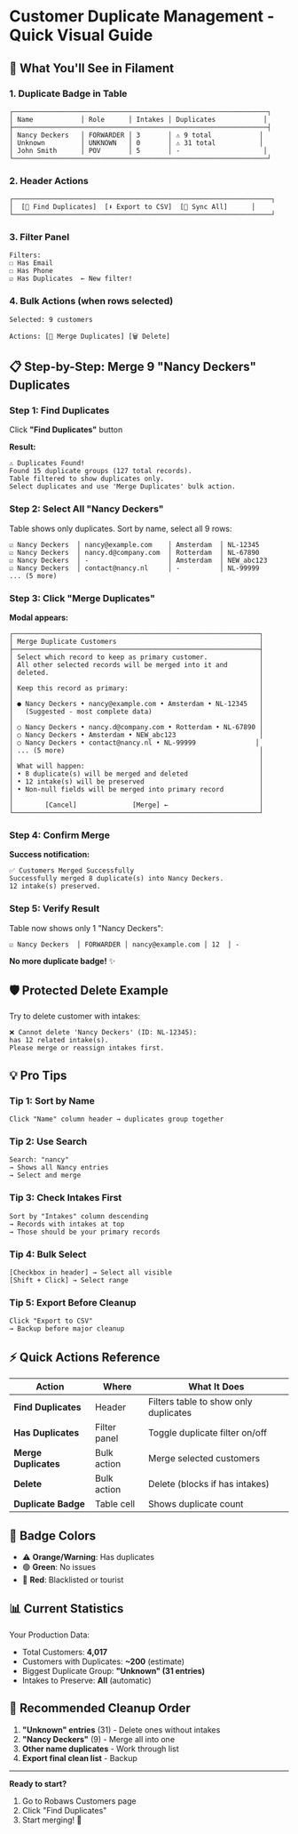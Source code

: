 # Customer Duplicate Management - Quick Visual Guide

## 🎯 What You'll See in Filament

### 1. Duplicate Badge in Table

```
┌────────────────────────────────────────────────────────────────┐
│ Name            │ Role      │ Intakes │ Duplicates            │
├────────────────────────────────────────────────────────────────┤
│ Nancy Deckers   │ FORWARDER │ 3       │ ⚠️ 9 total            │
│ Unknown         │ UNKNOWN   │ 0       │ ⚠️ 31 total           │
│ John Smith      │ POV       │ 5       │ -                     │
└────────────────────────────────────────────────────────────────┘
```

### 2. Header Actions

```
┌─────────────────────────────────────────────────────────────────┐
│  [🔄 Find Duplicates]  [⬇️ Export to CSV]  [🔄 Sync All]      │
└─────────────────────────────────────────────────────────────────┘
```

### 3. Filter Panel

```
Filters:
☐ Has Email
☐ Has Phone
☑️ Has Duplicates  ← New filter!
```

### 4. Bulk Actions (when rows selected)

```
Selected: 9 customers

Actions: [🔀 Merge Duplicates] [🗑️ Delete]
```

## 📋 Step-by-Step: Merge 9 "Nancy Deckers" Duplicates

### Step 1: Find Duplicates
Click **"Find Duplicates"** button

**Result:**
```
⚠️ Duplicates Found!
Found 15 duplicate groups (127 total records). 
Table filtered to show duplicates only. 
Select duplicates and use 'Merge Duplicates' bulk action.
```

### Step 2: Select All "Nancy Deckers"
Table shows only duplicates. Sort by name, select all 9 rows:

```
☑️ Nancy Deckers  │ nancy@example.com    │ Amsterdam  │ NL-12345
☑️ Nancy Deckers  │ nancy.d@company.com  │ Rotterdam  │ NL-67890
☑️ Nancy Deckers  │ -                    │ Amsterdam  │ NEW_abc123
☑️ Nancy Deckers  │ contact@nancy.nl     │ -          │ NL-99999
... (5 more)
```

### Step 3: Click "Merge Duplicates"

**Modal appears:**

```
┌──────────────────────────────────────────────────────────────┐
│ Merge Duplicate Customers                                    │
├──────────────────────────────────────────────────────────────┤
│ Select which record to keep as primary customer.             │
│ All other selected records will be merged into it and        │
│ deleted.                                                     │
│                                                              │
│ Keep this record as primary:                                 │
│                                                              │
│ ● Nancy Deckers • nancy@example.com • Amsterdam • NL-12345   │
│   (Suggested - most complete data)                           │
│                                                              │
│ ○ Nancy Deckers • nancy.d@company.com • Rotterdam • NL-67890 │
│ ○ Nancy Deckers • Amsterdam • NEW_abc123                     │
│ ○ Nancy Deckers • contact@nancy.nl • NL-99999               │
│ ... (5 more)                                                 │
│                                                              │
│ What will happen:                                            │
│ • 8 duplicate(s) will be merged and deleted                  │
│ • 12 intake(s) will be preserved                             │
│ • Non-null fields will be merged into primary record         │
│                                                              │
│        [Cancel]              [Merge] ←                       │
└──────────────────────────────────────────────────────────────┘
```

### Step 4: Confirm Merge

**Success notification:**
```
✅ Customers Merged Successfully
Successfully merged 8 duplicate(s) into Nancy Deckers. 
12 intake(s) preserved.
```

### Step 5: Verify Result

Table now shows only 1 "Nancy Deckers":
```
☑️ Nancy Deckers  │ FORWARDER │ nancy@example.com │ 12  │ -
```

**No more duplicate badge!** ✨

## 🛡️ Protected Delete Example

Try to delete customer with intakes:

```
❌ Cannot delete 'Nancy Deckers' (ID: NL-12345): 
has 12 related intake(s). 
Please merge or reassign intakes first.
```

## 💡 Pro Tips

### Tip 1: Sort by Name
```
Click "Name" column header → duplicates group together
```

### Tip 2: Use Search
```
Search: "nancy"
→ Shows all Nancy entries
→ Select and merge
```

### Tip 3: Check Intakes First
```
Sort by "Intakes" column descending
→ Records with intakes at top
→ Those should be your primary records
```

### Tip 4: Bulk Select
```
[Checkbox in header] → Select all visible
[Shift + Click] → Select range
```

### Tip 5: Export Before Cleanup
```
Click "Export to CSV" 
→ Backup before major cleanup
```

## ⚡ Quick Actions Reference

| Action | Where | What It Does |
|--------|-------|--------------|
| **Find Duplicates** | Header | Filters table to show only duplicates |
| **Has Duplicates** | Filter panel | Toggle duplicate filter on/off |
| **Merge Duplicates** | Bulk action | Merge selected customers |
| **Delete** | Bulk action | Delete (blocks if has intakes) |
| **Duplicate Badge** | Table cell | Shows duplicate count |

## 🎨 Badge Colors

- ⚠️ **Orange/Warning**: Has duplicates
- 🟢 **Green**: No issues
- 🔴 **Red**: Blacklisted or tourist

## 📊 Current Statistics

Your Production Data:
- Total Customers: **4,017**
- Customers with Duplicates: **~200** (estimate)
- Biggest Duplicate Group: **"Unknown" (31 entries)**
- Intakes to Preserve: **All** (automatic)

## 🚀 Recommended Cleanup Order

1. **"Unknown" entries** (31) - Delete ones without intakes
2. **"Nancy Deckers"** (9) - Merge all into one
3. **Other name duplicates** - Work through list
4. **Export final clean list** - Backup

---

**Ready to start?** 
1. Go to Robaws Customers page
2. Click "Find Duplicates"
3. Start merging! 🎉

